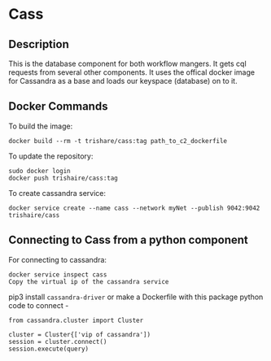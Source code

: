 # Cass

## Description
This is the database component for both workflow mangers. It gets cql requests from several other components. It uses the offical docker image for Cassandra as a base and loads our keyspace (database) on to it.

## Docker Commands

To build the image:

```
docker build --rm -t trishare/cass:tag path_to_c2_dockerfile
```
To update the repository:
```
sudo docker login
docker push trishaire/cass:tag
```
To create cassandra service:
```
docker service create --name cass --network myNet --publish 9042:9042 trishaire/cass
```

## Connecting to Cass from a python component

For connecting to cassandra:
```
docker service inspect cass
Copy the virtual ip of the cassandra service
```

pip3 install `cassandra-driver` or make a Dockerfile with this package
python code to connect -

```
from cassandra.cluster import Cluster

cluster = Cluster{['vip of cassandra'])
session = cluster.connect()
session.execute(query)
```